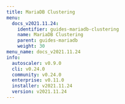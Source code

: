 ```yaml
---
title: MariaDB Clustering
menu:
  docs_v2021.11.24:
    identifier: guides-mariadb-clustering
    name: MariaDB Clustering
    parent: guides-mariadb
    weight: 30
menu_name: docs_v2021.11.24
info:
  autoscaler: v0.9.0
  cli: v0.24.0
  community: v0.24.0
  enterprise: v0.11.0
  installer: v2021.11.24
  version: v2021.11.24
---
```


